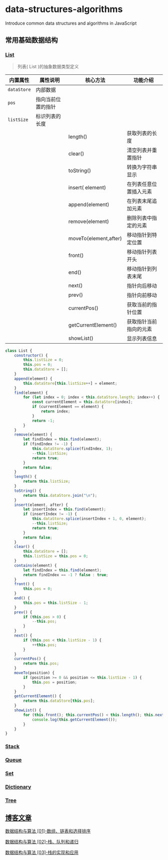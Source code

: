 # data-structures-algorithms
Introduce common data structures and algorithms in JavaScript


## 常用基础数据结构

### [List]()

> 列表( List )的抽象数据类型定义

内置属性 | 属性说明 |   核心方法 | 功能介绍 |
| ------ | ------------------ |------------------ |------------------ |
|  `dataStore` | 内部数据 | | |
|  `pos` | 指向当前位置的指针 | | |
|  `listSize` | 标识列表的长度 | | |
|||  length() | 获取列表的长度  |
|||  clear() | 清空列表并重置指针 |
|||  toString() | 转换为字符串显示 |
|||  insert( element) | 在列表任意位置插入元素 |
|||  append(element) |  在列表末尾追加元素 |
|||  remove(element) | 删除列表中指定的元素 |
|||  moveTo(element,after) | 移动指针到特定位置 |
|||  front() | 移动指针列表开头 |
|||  end() | 移动指针到列表末尾 |
|||  next() | 指针向后移动 |
|||  prev() | 指针向前移动 |
|||  currentPos() | 获取当前的指针位置 |
|||  getCurrentElement()| 获取指针当前指向的元素 |
|||  showList()| 显示列表信息 |

```javascript
class List {
    constructor() {
        this.listSize = 0;
        this.pos = 0;
        this.dataStore = [];
    }
    append(element) {
        this.dataStore[this.listSize++] = element;
    }
    find(element) {
        for (let index = 0; index < this.dataStore.length; index++) {
            const currentElement = this.dataStore[index];
            if (currentElement == element) {
                return index;
            }
            return -1;
        }
    }
    remove(element) {
        let findIndex = this.find(element);
        if (findIndex != -1) {
            this.dataStore.splice(findIndex, 1);
            --this.listSize;
            return true;
        }
        return false;
    }
    length() {
        return this.listSize;
    }
    toString() {
        return this.dataStore.join("\n");
    }
    insert(element, after) {
        let insertIndex = this.find(element);
        if (insertIndex != -1) {
            this.dataStore.splice(insertIndex + 1, 0, element);
            --this.listSize;
            return true;
        }
        return false;
    }
    clear() {
        this.dataStore = [];
        this.listSize = this.pos = 0;
    }
    contains(element) {
        let findIndex = this.find(element);
        return findIndex == -1 ? false : true;
    }
    front() {
        this.pos = 0;
    }
    end() {
        this.pos = this.listSize - 1;
    }
    prev() {
        if (this.pos > 0) {
            --this.pos;
        }
    }
    next() {
        if (this.pos < this.listSize - 1) {
            ++this.pos;
        }
    }
    currentPos() {
        return this.pos;
    }
    moveTo(position) {
        if (position >= 0 && position <= this.listSize - 1) {
            this.pos = position;
        }
    }
    getCurrentElement() {
        return this.dataStore[this.pos];
    }
    showList() {
        for (this.front(); this.currentPos() < this.length(); this.next()) {
            console.log(this.getCurrentElement());
        }
    }
}
```
### [Stack]()

### [Queue]()

### [Set]()

### [Dictionary]()

### [Tree]()


## [博客文章]()
[数据结构与算法 [01]-数组、链表和选择排序](http://wendingding.com/2016/10/13/%E6%95%B0%E6%8D%AE%E7%BB%93%E6%9E%84%E4%B8%8E%E7%AE%97%E6%B3%95%20[01]-%E6%95%B0%E7%BB%84%E5%92%8C%E9%93%BE%E8%A1%A8%E3%80%81%E9%80%89%E6%8B%A9%E6%8E%92%E5%BA%8F%E4%B8%8E%E5%BF%AB%E9%80%9F%E6%8E%92%E5%BA%8F/)

[数据结构与算法 [02]-栈、队列和递归](http://wendingding.com/2016/11/16/%E6%95%B0%E6%8D%AE%E7%BB%93%E6%9E%84%E4%B8%8E%E7%AE%97%E6%B3%95%20[02]-%E6%A0%88%E3%80%81%E9%98%9F%E5%88%97%E4%B8%8E%E9%80%92%E5%BD%92/)

[数据结构与算法 [03]-栈的实现和应用](http://wendingding.com/2016/11/16/%E6%95%B0%E6%8D%AE%E7%BB%93%E6%9E%84%E4%B8%8E%E7%AE%97%E6%B3%95%20[03]-%E6%A0%88%E7%9A%84%E5%AE%9E%E7%8E%B0%E5%92%8C%E5%BA%94%E7%94%A8(JavaScript)/)
